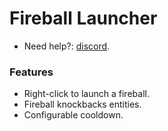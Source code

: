 # Fireball Launcher
- Need help?: [discord](https://discord.gg/xydjE7ym5W).

### Features
- Right-click to launch a fireball.
- Fireball knockbacks entities.
- Configurable cooldown.
